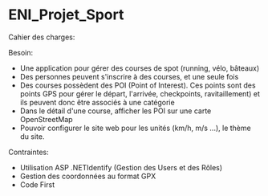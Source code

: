 # ENI_Projet_Sport

Cahier des charges:

Besoin:
  - Une application pour gérer des courses de spot (running, vélo, bâteaux)
  - Des personnes peuvent s'inscrire à des courses, et une seule fois
  - Des courses possèdent des POI (Point of Interest). Ces points sont des points GPS pour gérer le départ, l'arrivée, checkpoints, ravitaillement) et ils peuvent donc être associés à une catégorie
  - Dans le détail d'une course, afficher les POI sur une carte OpenStreetMap
  - Pouvoir configurer le site web pour les unités (km/h, m/s ...), le thème du site.
  
Contraintes:
  - Utilisation ASP .NETIdentify (Gestion des Users et des Rôles)
  - Gestion des coordonnées au format GPX
  - Code First
